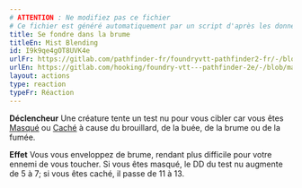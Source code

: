 ```yaml
---
# ATTENTION : Ne modifiez pas ce fichier
# Ce fichier est généré automatiquement par un script d'après les données du module Foundry VTT officiel et de sa traduction
title: Se fondre dans la brume
titleEn: Mist Blending
id: I9k9qe4gOT8UVK4e
urlFr: https://gitlab.com/pathfinder-fr/foundryvtt-pathfinder2-fr/-/blob/master/data/actions/I9k9qe4gOT8UVK4e.htm
urlEn: https://gitlab.com/hooking/foundry-vtt---pathfinder-2e/-/blob/master/packs/data/actions.db/mist-blending.json
layout: actions
type: reaction
typeFr: Réaction
---
```

**Déclencheur** Une créature tente un test nu pour vous cibler car vous êtes [Masqué](../conditions/masqué.md) ou [Caché](../conditions/caché.md) à cause du brouillard, de la buée, de la brume ou de la fumée.

**Effet** Vous vous enveloppez de brume, rendant plus difficile pour votre ennemi de vous toucher. Si vous êtes masqué, le DD du test nu augmente de 5 à 7; si vous êtes caché, il passe de 11 à 13.
